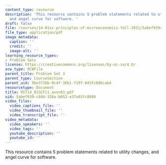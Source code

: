 ```yaml
---
content_type: resource
description: 'This resource contains 5 problem statements related to utility changes,
  and angel curve for software. '
draft: false
file: /courses/14-01sc-principles-of-microeconomics-fall-2011/5abef939c84d158ab052e37a91fc8880_MIT14_01SCF11_assn03.pdf
file_type: application/pdf
image_metadata:
  caption: ''
  credit: ''
  image-alt: ''
learning_resource_types:
- Problem Sets
license: https://creativecommons.org/licenses/by-nc-sa/4.0/
ocw_type: OCWFile
parent_title: Problem Set 3
parent_type: CourseSection
parent_uid: 5be371bb-9c4f-36b1-f197-043fc0d6cab4
resourcetype: Document
title: MIT14_01SCF11_assn03.pdf
uid: 5abef939-c84d-158a-b052-e37a91fc8880
video_files:
  video_captions_file: ''
  video_thumbnail_file: ''
  video_transcript_file: ''
video_metadata:
  video_speakers: ''
  video_tags: ''
  youtube_description: ''
  youtube_id: ''
---
```

This resource contains 5 problem statements related to utility changes, and angel curve for software.